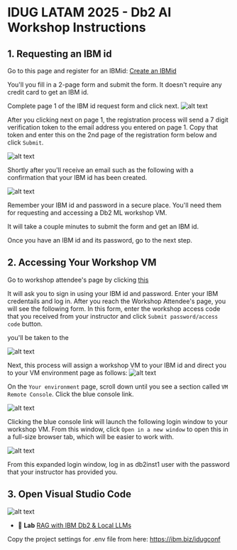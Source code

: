 # IDUG LATAM 2025 - Db2 AI Workshop Instructions

## 1. Requesting an IBM id
Go to this page and register for an IBMid: [Create an IBMid](https://www.ibm.com/account/reg/us-en/signup?formid=urx-19776)

You'll you fill in a 2-page form and submit the form. It doesn't require any credit card to get an IBM id. 

Complete page 1 of the IBM id request form and click next. 
![alt text](.images/image-16.png)

After you clicking next on page 1, the registration process will send a 7 digit verification token to the email address you entered on page 1. Copy that token and enter this on the 2nd page of the registration form below and click `Submit`.

![alt text](.images/image-17.png)

Shortly after you'll receive an email such as the following with a confirmation that your IBM id has been created. 

![alt text](.images/image-18.png)

Remember your IBM id and password in a secure place. You'll need them for requesting and accessing a Db2 ML workshop VM. 

It will take a couple minutes to submit the form and get an IBM id. 

Once you have an IBM id and its password, go to the next step. 

## 2. Accessing Your Workshop VM
Go to workshop attendee's page by clicking [this](https://techzone.ibm.com/my/workshops/student/68915e980042a0affcfe084e) 


It will ask you to sign in using your IBM id and password. Enter your IBM credentails and log in. After you reach the Workshop Attendee's page, you will see the following form. In this form, enter the workshop access code that you received from your instructor and click `Submit password/access code` button. 


you'll be taken to the 

![alt text](.images/image-9.png)

Next, this process will assign a workshop VM to your IBM id and direct you to your VM environment page as follows:
![alt text](.images/image-10.png)


On the `Your environment` page, scroll down until you see a section called `VM Remote Console`. Click the blue console link. 

![alt text](.images/image-14.png)


Clicking the blue console link will launch the following login window to your workshop VM. From this window, click `Open in a new window` to open this in a full-size browser tab, which will be easier to work with. 

![alt text](.images/image-15.png)

From this expanded login window, log in as db2inst1 user with the password that your instructor has provided you. 

## 3. Open Visual Studio Code

![alt text](.images/image-19.png)

* 🤖 **Lab**
[RAG with IBM Db2 & Local LLMs](https://github.com/shaikhq/db2-langchain-rag-local)

Copy the project settings for .env file from here: https://ibm.biz/idugconf

